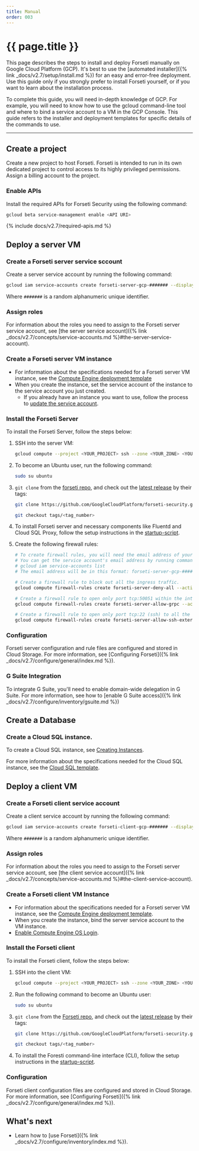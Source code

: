 ```yaml
---
title: Manual
order: 003
---
```


# {{ page.title }}

This page describes the steps to install and deploy Forseti manually on
Google Cloud Platform (GCP). It's best to use the
[automated installer]({% link _docs/v2.7/setup/install.md %})
for an easy and error-free deployment. Use this guide only if you strongly
prefer to install Forseti yourself, or if you want to learn about the
installation process.

To complete this guide, you will need in-depth knowledge of GCP. For example,
you will need to know how to use the gcloud command-line tool and where to bind
a service account to a VM in the GCP Console. This guide refers to the installer
and deployment templates for specific details of the commands to use.

---

## Create a project

Create a new project to host Forseti. Forseti is intended to run in its own dedicated project to
control access to its highly privileged permissions. Assign a billing account to the project.

### Enable APIs

Install the required APIs for Forseti Security using the following command:

```bash
gcloud beta service-management enable <API URI>
```

{% include docs/v2.7/required-apis.md %}

## Deploy a server VM

### Create a Forseti server service sccount

Create a server service account by running the following command:

```bash
gcloud iam service-accounts create forseti-server-gcp-####### --display-name forseti-server-gcp-#######
```

Where `#######` is a random alphanumeric unique identifier.

### Assign roles

For information about the roles you need to assign to the Forseti server
service account, see
[the server service account]({% link _docs/v2.7/concepts/service-accounts.md %}#the-server-service-account).

### Create a Forseti server VM instance

* For information about the specifications needed for a Forseti server
  VM instance, see the
  [Compute Engine deployment template](https://github.com/GoogleCloudPlatform/forseti-security/blob/master/deployment-templates/compute-engine/server/forseti-instance-server.py)
* When you create the instance, set the service account of the instance to the service account you just created.
    * If you already have an instance you want to use, follow the process to
    [update the service account](https://cloud.google.com/compute/docs/access/create-enable-service-accounts-for-instances#changeserviceaccountandscopes).

### Install the Forseti Server

To install the Forseti Server, follow the steps below:

1. SSH into the server VM:

    ```bash
    gcloud compute --project <YOUR_PROJECT> ssh --zone <YOUR_ZONE> <YOUR_FORSETI_SERVER_NAME>
    ```

1. To become an Ubuntu user, run the following command:

    ```bash
    sudo su ubuntu
    ```

1. `git clone` from the [forseti repo](https://github.com/GoogleCloudPlatform/forseti-security),
and check out the [latest release](https://github.com/GoogleCloudPlatform/forseti-security/releases)
by their tags:

    ```bash
    git clone https://github.com/GoogleCloudPlatform/forseti-security.git

    git checkout tags/<tag_number>
    ```

1. To install Forseti server and necessary components like Fluentd
and Cloud SQL Proxy, follow the setup instructions in the
[startup-script](https://github.com/GoogleCloudPlatform/forseti-security/blob/master/deployment-templates/compute-engine/server/forseti-instance-server.py#L109).

1. Create the following firewall rules:

    ```bash
    # To create firewall rules, you will need the email address of your service account.
    # You can get the service account's email address by running command
    # gcloud iam service-accounts list
    # The email address will be in this format: forseti-server-gcp-#######@PROJECT-ID.iam.gserviceaccount.com

    # Create a firewall rule to block out all the ingress traffic.
    gcloud compute firewall-rules create forseti-server-deny-all --action DENY --target-service-accounts <SERVICE_ACCOUNT_EMAIL_ADDRESS> --priority 1 --direction INGRESS --rules icmp,udp,tcp

    # Create a firewall rule to open only port tcp:50051 within the internal network (ip-ranges - 10.128.0.0/9).
    gcloud compute firewall-rules create forseti-server-allow-grpc --action ALLOW --target-service-accounts <SERVICE_ACCOUNT_EMAIL_ADDRESS> --priority 0 --direction INGRESS --rules tcp:50051 --source-ranges 10.128.0.0/9

    # Create a firewall rule to open only port tcp:22 (ssh) to all the external traffics from the internet.
    gcloud compute firewall-rules create forseti-server-allow-ssh-external --action ALLOW --target-service-accounts <SERVICE_ACCOUNT_EMAIL_ADDRESS> --priority 0 --direction INGRESS --rules tcp:22 --source-ranges 0.0.0.0/0
    ```

### Configuration

Forseti server configuration and rule files are configured and stored in
Cloud Storage. For more information, see
[Configuring Forseti]({% link _docs/v2.7/configure/general/index.md %}).

### G Suite Integration

To integrate G Suite, you'll need to enable domain-wide delegation in G Suite.
For more information, see how to
[enable G Suite access]({% link _docs/v2.7/configure/inventory/gsuite.md %})

## Create a Database

### Create a Cloud SQL instance.

To create a Cloud SQL instance, see
[Creating Instances](https://cloud.google.com/sql/docs/mysql/create-instance).

For more information about the specifications needed for the Cloud SQL instance,
see the [Cloud SQL template](https://github.com/GoogleCloudPlatform/forseti-security/blob/master/deployment-templates/cloudsql/cloudsql-instance.py).

## Deploy a client VM

### Create a Forseti client service account

Create a client service account by running the following command:

```bash
gcloud iam service-accounts create forseti-client-gcp-####### --display-name forseti-client-gcp-#######
```

Where `#######` is a random alphanumeric unique identifier.

### Assign roles

For information about the roles you need to assign to the Forseti server
service account, see
[the client service account]({% link _docs/v2.7/concepts/service-accounts.md %}#the-client-service-account).

### Create a Forseti client VM Instance

* For information about the specifications needed for a Forseti server
  VM instance, see the
  [Compute Engine deployment template](https://github.com/GoogleCloudPlatform/forseti-security/blob/master/deployment-templates/compute-engine/server/forseti-instance-server.py).
* When you create the instance, bind the server service account to the VM instance.
* [Enable Compute Engine OS Login](https://cloud.google.com/compute/docs/instances/managing-instance-access#enable_oslogin).

### Install the Forseti client

To install the Forseti client, follow the steps below:

1. SSH into the client VM:

    ```bash
    gcloud compute --project <YOUR_PROJECT> ssh --zone <YOUR_ZONE> <YOUR_FORSETI_CLIENT_NAME>
    ```

1. Run the following command to become an Ubuntu user:

    ```bash
    sudo su ubuntu
    ```

1. `git clone` from the [Forseti repo](https://github.com/GoogleCloudPlatform/forseti-security),
and check out the [latest release](https://github.com/GoogleCloudPlatform/forseti-security/releases)
by their tags:

    ```bash
    git clone https://github.com/GoogleCloudPlatform/forseti-security.git

    git checkout tags/<tag_number>
    ```

1. To install the Foresti command-line interface (CLI), follow the setup
instructions in the
[startup-script](https://github.com/GoogleCloudPlatform/forseti-security/blob/master/deployment-templates/compute-engine/client/forseti-instance-client.py#L93).

### Configuration

Forseti client configuration files are configured and stored in
Cloud Storage. For more information, see
[Configuring Forseti]({% link _docs/v2.7/configure/general/index.md %}).

## What's next

* Learn how to [use Forseti]({% link _docs/v2.7/configure/inventory/index.md %}).
